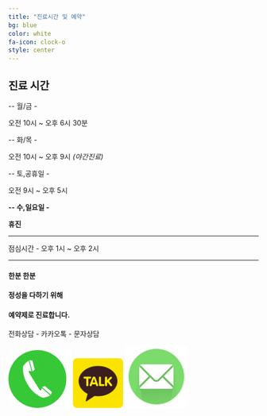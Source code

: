 ```yaml
---
title: "진료시간 및 예약"
bg: blue
color: white
fa-icon: clock-o
style: center
---
```


## 진료 시간

-- 월/금 -

오전 10시 ~ 오후 6시 30분

-- 화/목 -

오전 10시 ~ 오후 9시 *(야간진료)*

-- 토,공휴일 -

오전 9시 ~ 오후 5시

**-- 수,일요일 -**

**휴진**

---

점심시간 - 오후 1시 ~ 오후 2시

---

#### **한분 한분**

#### **정성을 다하기 위해**

#### **예약제로 진료합니다.**

전화상담 - 카카오톡 - 문자상담

<a href="tel:0222367585"><img src="../img/tel.png" style="width: 25%; height: 25%"/></a>
<a href ="http://goto.kakao.com/@yaksuinuri"><img src="../img/kakaotalk.png" style="width: 20%; height: 20%"/></a>
<a href ="sms:01044337585"><img src="../img/sms.png" style="width: 25%; height: 25%"/></a>

